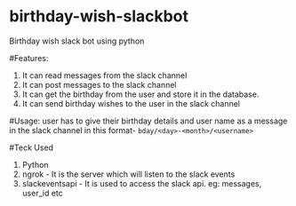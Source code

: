 # birthday-wish-slackbot
Birthday wish slack bot using python

#Features:
1. It can read messages from the slack channel
2. It can post messages to the slack channel
3. It can get the birthday from the user and store it in the database.
4. It can send birthday wishes to the user in the slack channel

#Usage:
user has to give their birthday details and user name as a message in the slack channel in this format-
`bday/<day>-<month>/<username>`

#Teck Used
1. Python
2. ngrok - It is the server which will listen to the slack events
3. slackeventsapi - It is used to access the slack api. eg: messages, user_id etc
